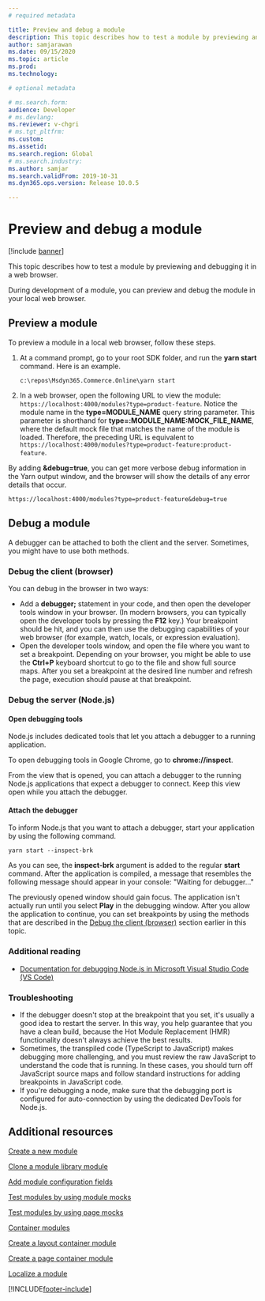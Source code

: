 ```yaml
---
# required metadata

title: Preview and debug a module
description: This topic describes how to test a module by previewing and debugging it in a web browser.
author: samjarawan
ms.date: 09/15/2020
ms.topic: article
ms.prod: 
ms.technology: 

# optional metadata

# ms.search.form: 
audience: Developer
# ms.devlang: 
ms.reviewer: v-chgri
# ms.tgt_pltfrm: 
ms.custom: 
ms.assetid: 
ms.search.region: Global
# ms.search.industry: 
ms.author: samjar
ms.search.validFrom: 2019-10-31
ms.dyn365.ops.version: Release 10.0.5

---
```

# Preview and debug a module

[!include [banner](../includes/banner.md)]

This topic describes how to test a module by previewing and debugging it in a web browser.

During development of a module, you can preview and debug the module in your local web browser.

## Preview a module

To preview a module in a local web browser, follow these steps.

1. At a command prompt, go to your root SDK folder, and run the **yarn start** command. Here is an example.

    ```Console
    c:\repos\Msdyn365.Commerce.Online\yarn start
    ```

1. In a web browser, open the following URL to view the module: `https://localhost:4000/modules?type=product-feature`. Notice the module name in the **type=MODULE\_NAME** query string parameter. This parameter is shorthand for **type=:MODULE\_NAME:MOCK\_FILE\_NAME**, where the default mock file that matches the name of the module is loaded. Therefore, the preceding URL is equivalent to `https://localhost:4000/modules?type=product-feature:product-feature`.

By adding **&debug=true**, you can get more verbose debug information in the Yarn output window, and the browser will show the details of any error details that occur.

`https://localhost:4000/modules?type=product-feature&debug=true`

## Debug a module

A debugger can be attached to both the client and the server. Sometimes, you might have to use both methods.

### Debug the client (browser)

You can debug in the browser in two ways:

- Add a **debugger;** statement in your code, and then open the developer tools window in your browser. (In modern browsers, you can typically open the developer tools by pressing the **F12** key.) Your breakpoint should be hit, and you can then use the debugging capabilities of your web browser (for example, watch, locals, or expression evaluation).
- Open the developer tools window, and open the file where you want to set a breakpoint. Depending on your browser, you might be able to use the **Ctrl+P** keyboard shortcut to go to the file and show full source maps. After you set a breakpoint at the desired line number and refresh the page, execution should pause at that breakpoint.

### Debug the server (Node.js)

#### Open debugging tools

Node.js includes dedicated tools that let you attach a debugger to a running application.

To open debugging tools in Google Chrome, go to **chrome://inspect**.

From the view that is opened, you can attach a debugger to the running Node.js applications that expect a debugger to connect. Keep this view open while you attach the debugger.

#### Attach the debugger

To inform Node.js that you want to attach a debugger, start your application by using the following command.

```Console
yarn start --inspect-brk
```

As you can see, the **inspect-brk** argument is added to the regular **start** command. After the application is compiled, a message that resembles the following message should appear in your console: "Waiting for debugger..."

The previously opened window should gain focus. The application isn't actually run until you select **Play** in the debugging window. After you allow the application to continue, you can set breakpoints by using the methods that are described in the [Debug the client (browser)](#debug-the-client-browser) section earlier in this topic.

### Additional reading

- [Documentation for debugging Node.js in Microsoft Visual Studio Code (VS Code)](https://code.visualstudio.com/docs/nodejs/nodejs-debugging)

### Troubleshooting

- If the debugger doesn't stop at the breakpoint that you set, it's usually a good idea to restart the server. In this way, you help guarantee that you have a clean build, because the Hot Module Replacement (HMR) functionality doesn't always achieve the best results.
- Sometimes, the transpiled code (TypeScript to JavaScript) makes debugging more challenging, and you must review the raw JavaScript to understand the code that is running. In these cases, you should turn off JavaScript source maps and follow standard instructions for adding breakpoints in JavaScript code.
- If you're debugging a node, make sure that the debugging port is configured for auto-connection by using the dedicated DevTools for Node.js.

## Additional resources

[Create a new module](create-new-module.md)

[Clone a module library module](clone-starter-module.md)

[Add module configuration fields](add-module-config-fields.md)

[Test modules by using module mocks](test-module-mock.md)

[Test modules by using page mocks](test-page-mock.md)

[Container modules](container-modules.md)

[Create a layout container module](create-layout-container.md)

[Create a page container module](create-page-containers.md)

[Localize a module](localize-module.md)


[!INCLUDE[footer-include](../../includes/footer-banner.md)]
